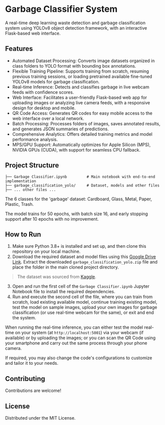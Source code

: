 # Garbage Classifier System

A real-time deep learning waste detection and garbage classification system using YOLOv8 object detection framework, with an interactive Flask-based web interface.

## Features

- Automated Dataset Processing: Converts image datasets organized in class folders to YOLO format with bounding box annotations.
- Flexible Training Pipeline: Supports training from scratch, resuming previous training sessions, or loading pretrained available fine-tuned YOLOv8 models for garbage classification.
- Real-time Inference: Detects and classifies garbage in live webcam feeds with confidence scores.
- Web Interface: Facilitates a user-friendly Flask-based web app for uploading images or analyzing live camera feeds, with a responsive design for desktop and mobile.
- QR Code Access: Generates QR codes for easy mobile access to the web interface over a local network.
- Batch Processing: Processes folders of images, saves annotated results, and generates JSON summaries of predictions.
- Comprehensive Analytics: Offers detailed training metrics and model performance analysis.
- MPS/GPU Support: Automatically optimizes for Apple Silicon (MPS), NVIDIA GPUs (CUDA), with support for seamless CPU fallback.

## Project Structure

```
├── Garbage Classifier.ipynb         # Main notebook with end-to-end implementation
├── garbage_classification_yolo/     # Dataset, models and other files
├── ... other files ...
```
The 6 classes for the 'garbage' dataset: Cardboard, Glass, Metal, Paper, Plastic, Trash.

The model trains for 50 epochs, with batch size 16, and early stopping support after 10 epochs with no improvement.

## How to Run

1. Make sure Python 3.8+ is installed and set up, and then clone this repository on your local machine.
2. Download the required dataset and model files using this [Google Drive Link](https://drive.google.com/file/d/1dXeYc-lT2kkoCLCo-sLE8p92jvc1s5yP/view?usp=sharing). Extract the downloaded `garbage_classification_yolo.zip` file and place the folder in the main cloned project directory.
> The dataset was sourced from [Kaggle](https://www.kaggle.com/datasets/asdasdasasdas/garbage-classification).
3. Open and run the first cell of the `Garbage Classifier.ipynb` Jupyter Notebook file to install the required dependencies.
4. Run and execute the second cell of the file, where you can train from scratch, load existing available model, continue training existing model, test the model on sample images, upload your own images for garbage classification (or use real-time webcam for the same), or exit and end the system.

When running the real-time inference, you can either test the model real-time on your system (at `http://localhost:5001`) via your webcam (if available) or by uploading the images; or you can scan the QR Code using your smartphone and carry out the same process through your phone camera.

If required, you may also change the code's configurations to customize and tailor it to your needs.

## Contributing

Contributions are welcome!

## License

Distributed under the MIT License.  
